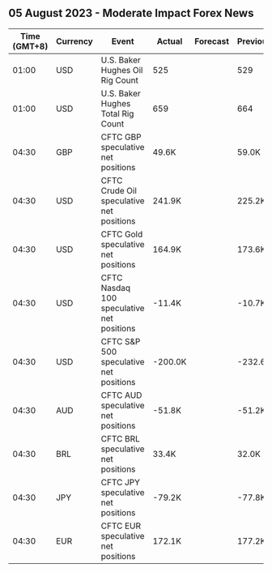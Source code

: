 ## 05 August 2023 - Moderate Impact Forex News

| Time (GMT+8) | Currency | Event | Actual | Forecast | Previous |
|------|----------|-------|--------|----------|----------|
| 01:00 | USD | U.S. Baker Hughes Oil Rig Count | 525 |  | 529 |
| 01:00 | USD | U.S. Baker Hughes Total Rig Count | 659 |  | 664 |
| 04:30 | GBP | CFTC GBP speculative net positions | 49.6K |  | 59.0K |
| 04:30 | USD | CFTC Crude Oil speculative net positions | 241.9K |  | 225.2K |
| 04:30 | USD | CFTC Gold speculative net positions | 164.9K |  | 173.6K |
| 04:30 | USD | CFTC Nasdaq 100 speculative net positions | -11.4K |  | -10.7K |
| 04:30 | USD | CFTC S&P 500 speculative net positions | -200.0K |  | -232.6K |
| 04:30 | AUD | CFTC AUD speculative net positions | -51.8K |  | -51.2K |
| 04:30 | BRL | CFTC BRL speculative net positions | 33.4K |  | 32.0K |
| 04:30 | JPY | CFTC JPY speculative net positions | -79.2K |  | -77.8K |
| 04:30 | EUR | CFTC EUR speculative net positions | 172.1K |  | 177.2K |
